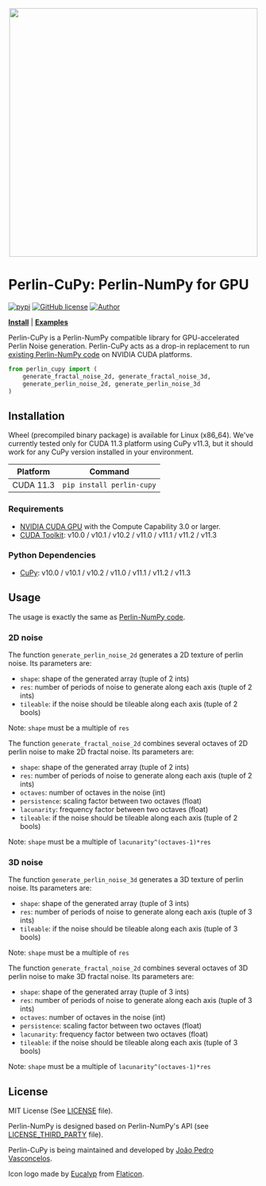 <div align="center"><img src="https://github.com/jpvt/perlin-cupy/blob/main/docs/image/Perlin-CuPy_logo_1000px.png" width="500"/></div>

# Perlin-CuPy: Perlin-NumPy for GPU


[![pypi](https://img.shields.io/badge/pypi-perlin--cupy-violet)](https://pypi.org/project/perlin-cupy/)
[![GitHub license](https://img.shields.io/badge/license-MIT-blueviolet)](https://github.com/jpvt/perlin-cupy/blob/main/LICENSE)
[![Author](https://img.shields.io/badge/author-jpvt-blue)](https://www.jpvteixeira.com/)

[**Install**](https://github.com/jpvt/perlin-cupy#installation)
| [**Examples**](https://github.com/jpvt/perlin-cupy/tree/main/docs/examples)


Perlin-CuPy is a Perlin-NumPy compatible library for GPU-accelerated Perlin Noise generation.
Perlin-CuPy acts as a drop-in replacement to run [existing Perlin-NumPy code](https://github.com/pvigier/perlin-numpy) on NVIDIA CUDA platforms.

```py
from perlin_cupy import (
    generate_fractal_noise_2d, generate_fractal_noise_3d,
    generate_perlin_noise_2d, generate_perlin_noise_3d
)
```

## Installation

Wheel (precompiled binary package) is available for Linux (x86_64). We've currently tested only for CUDA 11.3 platform using CuPy v11.3, but it should work for any CuPy version installed in your environment.

| Platform      | Command                              |
| ------------- | ------------------------------------ |
| CUDA 11.3     | `pip install perlin-cupy`            |

### Requirements

* [NVIDIA CUDA GPU](https://developer.nvidia.com/cuda-gpus) with the Compute Capability 3.0 or larger.
* [CUDA Toolkit](https://developer.nvidia.com/cuda-toolkit): v10.0 / v10.1 / v10.2 / v11.0 / v11.1 / v11.2 / v11.3

### Python Dependencies

* [CuPy](https://pypi.org/project/cupy/): v10.0 / v10.1 / v10.2 / v11.0 / v11.1 / v11.2 / v11.3

## Usage

The usage is exactly the same as [Perlin-NumPy code](https://github.com/pvigier/perlin-numpy).

### 2D noise

The function `generate_perlin_noise_2d` generates a 2D texture of perlin noise. Its parameters are:

* `shape`: shape of the generated array (tuple of 2 ints)
* `res`: number of periods of noise to generate along each axis (tuple of 2 ints)
* `tileable`: if the noise should be tileable along each axis (tuple of 2 bools)

Note: `shape` must be a multiple of `res`

The function `generate_fractal_noise_2d` combines several octaves of 2D perlin noise to make 2D fractal noise. Its parameters are:

* `shape`: shape of the generated array (tuple of 2 ints)
* `res`: number of periods of noise to generate along each axis (tuple of 2 ints)
* `octaves`: number of octaves in the noise (int)
* `persistence`: scaling factor between two octaves (float)
* `lacunarity`: frequency factor between two octaves (float)
* `tileable`: if the noise should be tileable along each axis (tuple of 2 bools)

Note: `shape` must be a multiple of `lacunarity^(octaves-1)*res`


### 3D noise

The function `generate_perlin_noise_3d` generates a 3D texture of perlin noise. Its parameters are:

* `shape`: shape of the generated array (tuple of 3 ints)
* `res`: number of periods of noise to generate along each axis (tuple of 3 ints)
* `tileable`: if the noise should be tileable along each axis (tuple of 3 bools)

Note: `shape` must be a multiple of `res`

The function `generate_fractal_noise_2d` combines several octaves of 3D perlin noise to make 3D fractal noise. Its parameters are:

* `shape`: shape of the generated array (tuple of 3 ints)
* `res`: number of periods of noise to generate along each axis (tuple of 3 ints)
* `octaves`: number of octaves in the noise (int)
* `persistence`: scaling factor between two octaves (float)
* `lacunarity`: frequency factor between two octaves (float)
* `tileable`: if the noise should be tileable along each axis (tuple of 3 bools)

Note: `shape` must be a multiple of `lacunarity^(octaves-1)*res`

## License

MIT License (See [LICENSE](https://github.com/jpvt/perlin-cupy/blob/main/LICENSE) file).

Perlin-NumPy is designed based on Perlin-NumPy's API (see [LICENSE_THIRD_PARTY](https://github.com/jpvt/perlin-cupy/blob/main/docs/LICENSE_THIRD_PARTY) file).

Perlin-CuPy is being maintained and developed by [João Pedro Vasconcelos](https://github.com/jpvt).

Icon logo made by [Eucalyp](https://creativemarket.com/eucalyp) from [Flaticon](https://www.flaticon.com/).


